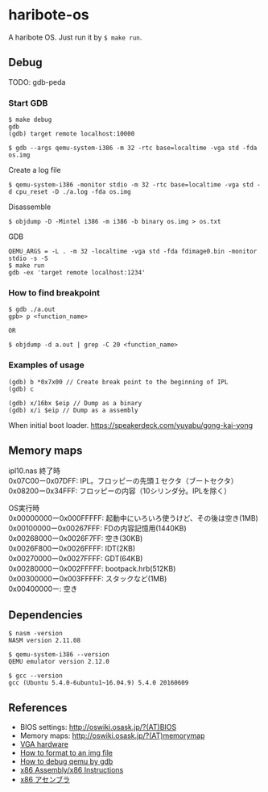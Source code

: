# haribote-os
A haribote OS. Just run it by `$ make run`.


## Debug
TODO: gdb-peda


### Start GDB
```
$ make debug
gdb
(gdb) target remote localhost:10000
```

```
$ gdb --args qemu-system-i386 -m 32 -rtc base=localtime -vga std -fda  os.img
```

Create a log file
```
$ qemu-system-i386 -monitor stdio -m 32 -rtc base=localtime -vga std -d cpu_reset -D ./a.log -fda os.img
```

Disassemble
```
$ objdump -D -Mintel i386 -m i386 -b binary os.img > os.txt
```

GDB
```
QEMU_ARGS = -L . -m 32 -localtime -vga std -fda fdimage0.bin -monitor stdio -s -S
$ make run
gdb -ex 'target remote localhost:1234'
```


### How to find breakpoint

```
$ gdb ./a.out
gpb> p <function_name>

OR

$ objdump -d a.out | grep -C 20 <function_name>
```

### Examples of usage
```
(gdb) b *0x7x00 // Create break point to the beginning of IPL
(gdb) c

(gdb) x/16bx $eip // Dump as a binary
(gdb) x/i $eip // Dump as a assembly
```

When initial boot loader.
https://speakerdeck.com/yuyabu/gong-kai-yong


## Memory maps
ipl10.nas 終了時  
0x07C00ー0x07DFF: IPL。フロッピーの先頭１セクタ（ブートセクタ）  
0x08200ー0x34FFF: フロッピーの内容（10シリンダ分。IPLを除く）  

OS実行時  
0x00000000ー0x000FFFFF: 起動中にいろいろ使うけど、その後は空き(1MB)  
0x00100000ー0x00267FFF: FDの内容記憶用(1440KB)  
0x00268000ー0x0026F7FF: 空き(30KB)  
0x0026F800ー0x0026FFFF: IDT(2KB)  
0x00270000ー0x0027FFFF: GDT(64KB)  
0x00280000ー0x002FFFFF: bootpack.hrb(512KB)  
0x00300000ー0x003FFFFF: スタックなど(1MB)  
0x00400000ー: 空き  


## Dependencies
```
$ nasm -version
NASM version 2.11.08

$ qemu-system-i386 --version
QEMU emulator version 2.12.0

$ gcc --version
gcc (Ubuntu 5.4.0-6ubuntu1~16.04.9) 5.4.0 20160609
```

## References
- BIOS settings: http://oswiki.osask.jp/?(AT)BIOS
- Memory maps: http://oswiki.osask.jp/?(AT)memorymap
- [VGA hardware](https://wiki.osdev.org/VGA_Hardware)
- [How to format to an img file](http://bttb.s1.valueserver.jp/wordpress/blog/2017/11/25/makeos-3-1/)
- [How to debug qemu by gdb](http://bttb.s1.valueserver.jp/wordpress/blog/2017/12/06/makeos-3-2/)
- [x86 Assembly/x86 Instructions](https://en.wikibooks.org/wiki/X86_Assembly/X86_Instructions)
- [x86 アセンブラ](https://ja.wikibooks.org/wiki/X86%E3%82%A2%E3%82%BB%E3%83%B3%E3%83%96%E3%83%A9)
